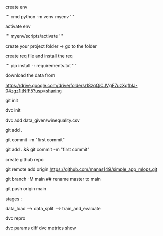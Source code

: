 create env

''' cmd
python -m venv myenv
'''

activate env

'''
myenv/scripts/activate
'''

create your project folder -> go to the folder

create req file and install the req

'''
pip install -r requirements.txt
'''

download the data from

https://drive.google.com/drive/folders/18zqQiCJVgF7uzXgfbIJ-04zgz1ItNfF5?usp=sharing

git init

dvc init

dvc add data_given/winequality.csv

git add .

git commit -m "first commit"

git add . && git commit -m "first commit"

create github repo

git remote add origin https://github.com/manas149/simple_app_mlops.git

git branch -M main  ## rename master to main

git push origin main


stages :

data_load --> data_split --> train_and_evaluate

dvc repro

dvc params diff
dvc metrics show